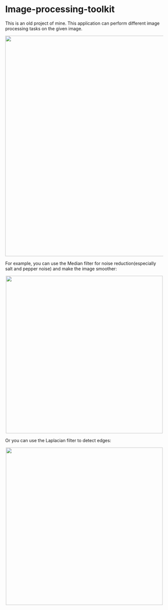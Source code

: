 # Image-processing-toolkit
This is an old project of mine. This application can perform different image processing tasks on the given image.

<p align="center">
  <img width="700"src="https://github.com/shervin-j/Image-processing-toolkit/assets/69539491/f270ec9d-bfa9-4561-8f00-5f4246b45e5c">
</p>

For example, you can use the Median filter for noise reduction(especially salt and pepper noise) and make the image smoother:
<br />
<p align="center">
  <img width="500"src="https://github.com/shervin-j/Image-processing-toolkit/assets/69539491/5f1132db-54f4-4df0-bc3d-2ae6673eb94c">
</p>

Or you can use the Laplacian filter to detect edges:
<p align="center">
  <img width="500"src="https://github.com/shervin-j/Image-processing-toolkit/assets/69539491/cbebcf5a-feb3-4d63-8bb6-658cb70d5f7e">
</p>
